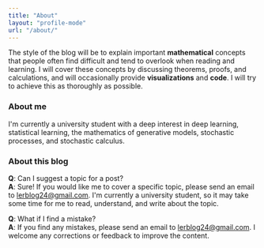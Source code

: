 ```yaml
---
title: "About"
layout: "profile-mode"
url: "/about/"
---
```

The style of the blog will be to explain important **mathematical** concepts that people often find difficult and tend to overlook when reading and learning. I will cover these concepts by discussing theorems, proofs, and calculations, and will occasionally provide **visualizations** and **code**. I will try to achieve this as thoroughly as possible.

### About me
I'm currently a university student with a deep interest in deep learning, statistical learning, the mathematics of generative models, stochastic processes, and stochastic calculus.

### About this blog
**Q**: Can I suggest a topic for a post? \
**A**: Sure! If you would like me to cover a specific topic, please send an email to lerblog24@gmail.com. I'm currently a university student, so it may take some time for me to read, understand, and write about the topic.

**Q**: What if I find a mistake? \
**A**: If you find any mistakes, please send an email to lerblog24@gmail.com. I welcome any corrections or feedback to improve the content.